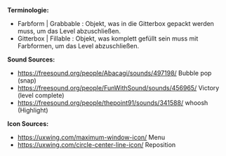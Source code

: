 **Terminologie:**
- Farbform | Grabbable : Objekt, was in die Gitterbox gepackt werden muss, um das Level abzuschließen.
- Gitterbox | Fillable : Objekt, was komplett gefüllt sein muss mit Farbformen, um das Level abzuschließen.

**Sound Sources:**
- https://freesound.org/people/Abacagi/sounds/497198/ Bubble pop (snap)
- https://freesound.org/people/FunWithSound/sounds/456965/ Victory (level complete)
- https://freesound.org/people/thepoint91/sounds/341588/ whoosh (Highlight)

**Icon Sources:**
- https://uxwing.com/maximum-window-icon/ Menu
- https://uxwing.com/circle-center-line-icon/ Reposition

